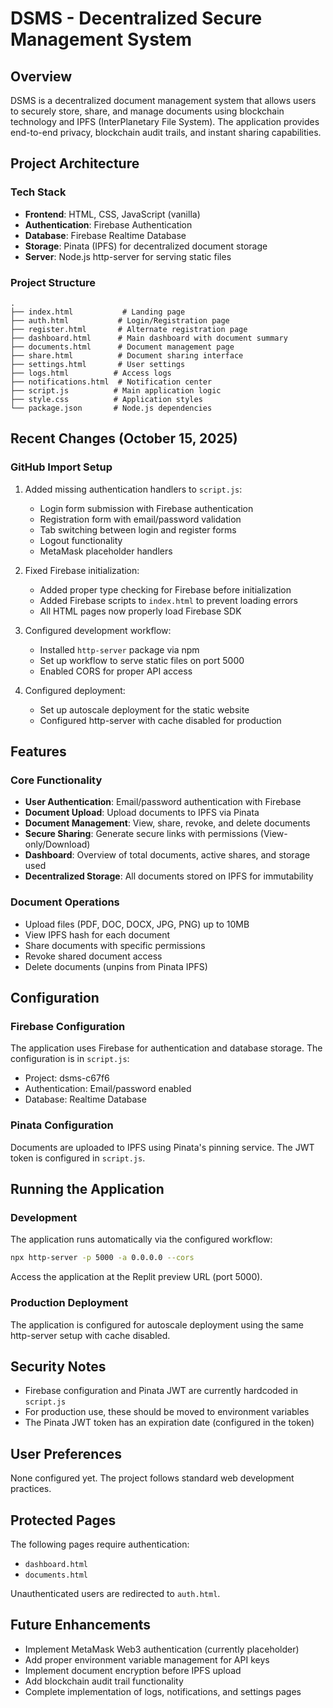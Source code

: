 # DSMS - Decentralized Secure Management System

## Overview
DSMS is a decentralized document management system that allows users to securely store, share, and manage documents using blockchain technology and IPFS (InterPlanetary File System). The application provides end-to-end privacy, blockchain audit trails, and instant sharing capabilities.

## Project Architecture

### Tech Stack
- **Frontend**: HTML, CSS, JavaScript (vanilla)
- **Authentication**: Firebase Authentication
- **Database**: Firebase Realtime Database
- **Storage**: Pinata (IPFS) for decentralized document storage
- **Server**: Node.js http-server for serving static files

### Project Structure
```
.
├── index.html           # Landing page
├── auth.html           # Login/Registration page
├── register.html       # Alternate registration page
├── dashboard.html      # Main dashboard with document summary
├── documents.html      # Document management page
├── share.html          # Document sharing interface
├── settings.html       # User settings
├── logs.html          # Access logs
├── notifications.html  # Notification center
├── script.js          # Main application logic
├── style.css          # Application styles
└── package.json       # Node.js dependencies
```

## Recent Changes (October 15, 2025)

### GitHub Import Setup
1. Added missing authentication handlers to `script.js`:
   - Login form submission with Firebase authentication
   - Registration form with email/password validation
   - Tab switching between login and register forms
   - Logout functionality
   - MetaMask placeholder handlers

2. Fixed Firebase initialization:
   - Added proper type checking for Firebase before initialization
   - Added Firebase scripts to `index.html` to prevent loading errors
   - All HTML pages now properly load Firebase SDK

3. Configured development workflow:
   - Installed `http-server` package via npm
   - Set up workflow to serve static files on port 5000
   - Enabled CORS for proper API access

4. Configured deployment:
   - Set up autoscale deployment for the static website
   - Configured http-server with cache disabled for production

## Features

### Core Functionality
- **User Authentication**: Email/password authentication with Firebase
- **Document Upload**: Upload documents to IPFS via Pinata
- **Document Management**: View, share, revoke, and delete documents
- **Secure Sharing**: Generate secure links with permissions (View-only/Download)
- **Dashboard**: Overview of total documents, active shares, and storage used
- **Decentralized Storage**: All documents stored on IPFS for immutability

### Document Operations
- Upload files (PDF, DOC, DOCX, JPG, PNG) up to 10MB
- View IPFS hash for each document
- Share documents with specific permissions
- Revoke shared document access
- Delete documents (unpins from Pinata IPFS)

## Configuration

### Firebase Configuration
The application uses Firebase for authentication and database storage. The configuration is in `script.js`:
- Project: dsms-c67f6
- Authentication: Email/password enabled
- Database: Realtime Database

### Pinata Configuration
Documents are uploaded to IPFS using Pinata's pinning service. The JWT token is configured in `script.js`.

## Running the Application

### Development
The application runs automatically via the configured workflow:
```bash
npx http-server -p 5000 -a 0.0.0.0 --cors
```

Access the application at the Replit preview URL (port 5000).

### Production Deployment
The application is configured for autoscale deployment using the same http-server setup with cache disabled.

## Security Notes
- Firebase configuration and Pinata JWT are currently hardcoded in `script.js`
- For production use, these should be moved to environment variables
- The Pinata JWT token has an expiration date (configured in the token)

## User Preferences
None configured yet. The project follows standard web development practices.

## Protected Pages
The following pages require authentication:
- `dashboard.html`
- `documents.html`

Unauthenticated users are redirected to `auth.html`.

## Future Enhancements
- Implement MetaMask Web3 authentication (currently placeholder)
- Add proper environment variable management for API keys
- Implement document encryption before IPFS upload
- Add blockchain audit trail functionality
- Complete implementation of logs, notifications, and settings pages

